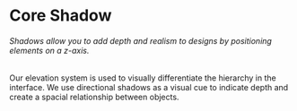 <script setup>
  import { MSRDocShadow } from '../src/msrDocShadow.vue'
  import { shadow } from '../src/_shadow.js';
  </script>

# Core Shadow

###### Shadows allow you to add depth and realism to designs by positioning elements on a z-axis.

Our elevation system is used to visually differentiate the hierarchy in the interface. We use directional shadows as a visual cue to indicate depth and create a spacial relationship between objects.

<MSRDocShadow :data="shadow"/>
